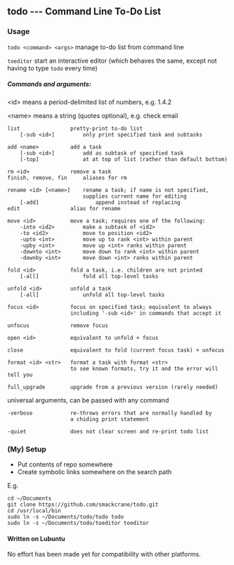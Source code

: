 ## todo --- Command Line To-Do List

### Usage

`todo <command> <args>` manage to-do list from command line

`toeditor` start an interactive editor (which behaves the same, except not having to type `todo` every time)

##### Commands and arguments:

\<id> means a period-delimited list of numbers, e.g. 1.4.2

\<name> means a string (quotes optional), e.g. check email

    list                pretty-print to-do list
        [-sub <id>]         only print specified task and subtasks

    add <name>          add a task
        [-sub <id>]         add as subtask of specified task
        [-top]              at at top of list (rather than default bottom)

    rm <id>             remove a task
    finish, remove, fin     aliases for rm
    
    rename <id> [<name>]    rename a task; if name is not specified,
                            supplies current name for editing
        [-add]                  append instead of replacing
	edit				alias for rename
    
    move <id>           move a task; requires one of the following:
        -into <id2>         make a subtask of <id2>
        -to <id2>           move to position <id2>
        -upto <int>         move up to rank <int> within parent
        -upby <int>         move up <int> ranks within parent
        -downto <int>       move down to rank <int> within parent
        -downby <int>       move down <int> ranks within parent

    fold <id>           fold a task, i.e. children are not printed
        [-all]              fold all top-level tasks

    unfold <id>         unfold a task
        [-all]              unfold all top-level tasks

    focus <id>          focus on specified task; equivalent to always
                        including '-sub <id>' in commands that accept it

    unfocus             remove focus

    open <id>           equivalent to unfold + focus

    close               equivalent to fold (current focus task) + unfocus

    format <id> <str>   format a task with format <str>
                        to see known formats, try it and the error will tell you
    
    full_upgrade        upgrade from a previous version (rarely needed)

universal arguments, can be passed with any command

    -verbose            re-throws errors that are normally handled by
                        a chiding print statement
    
    -quiet              does not clear screen and re-print todo list

### (My) Setup

* Put contents of repo somewhere
* Create symbolic links somewhere on the search path

E.g.
```
cd ~/Documents
git clone https://github.com/smackcrane/todo.git
cd /usr/local/bin
sudo ln -s ~/Documents/todo/todo todo
sudo ln -s ~/Documents/todo/toeditor toeditor
```

#### Written on Lubuntu

No effort has been made yet for compatibility with other platforms.
